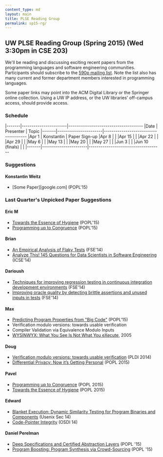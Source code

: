 ```yaml
---
content_type: md
layout: main
title: PLSE Reading Group
permalink: sp15-rg/
---
```


## UW PLSE Reading Group (Spring 2015) (Wed 3:30pm in CSE 203)

We'll be reading and discussing exciting recent papers from the programming
languages and software engineering communities.  Participants should
subscribe to the [590p mailing
list](https://mailman.cs.washington.edu/mailman/listinfo/cse590n). Note the
list also has many current and former department members interested in
programming languages.

Some paper links may point into the ACM Digital Library or the
Springer online collection. Using a UW IP address, or the UW
libraries' off-campus access, should provide access.

### Schedule

|-------|-----------------------|--------------------------------------
|Date   | Presenter             | Topic
|-------|-----------------------|--------------------------------------
|Apr  1 | Konstantin            | Paper Sign-up
|Apr  8 |                       |
|Apr 15 |                       |
|Apr 22 |                       |
|Apr 29 |                       |
|May  6 |                       |
|May 13 |                       |
|May 20 |                       |
|May 27 |                       |
|Jun 3  |                       |
|Jun 10 (finals) |              |
|-------|-----------------------|-------------------------------------

### Suggestions

#### Konstantin Weitz

- [Some Paper][google.com] (POPL'15)





### Last Quarter's Unpicked Paper Suggestions

#### Eric M

- [Towards the Essence of Hygiene](http://michaeldadams.org/papers/hygiene/hygiene-2015-popl-authors-copy.pdf) (POPL'15)
- [Programming up to Congruence](http://www.seas.upenn.edu/~sweirich/papers/congruence-extended.pdf) (POPL'15)

#### Brian

- [An Empirical Analysis of Flaky Tests](http://mir.cs.illinois.edu/~qluo2/fse14LuoHEM.pdf) (FSE'14)
- [Analyze This! 145 Questions for Data Scientists in Software Engineering](http://research.microsoft.com/en-us/um/people/abegel/papers/begel-icse-2014.pdf) (ICSE'14)

#### Darioush

- [Techniques for improving regression testing in continuous integration development environments](http://dl.acm.org/citation.cfm?id=2635868.2635910) (FSE'14)
- [Improving oracle quality by detecting brittle assertions and unused inputs in tests](http://dl.acm.org/citation.cfm?id=2635917) (FSE'14)

#### Max

- [Predicting Program Properties from "Big Code"](http://www.srl.inf.ethz.ch/papers/jsnice15.pdf) (POPL'15)
- Verification modulo versions: towards usable verification
- Compiler Validation via Equivalence Modulo Inputs
- [WYSINWYX: What You See Is Not What You eXecute](http://dl.acm.org/citation.cfm?id=1749612), 2005

#### Doug
- [Verification modulo versions: towards usable verification](http://dl.acm.org/citation.cfm?id=2594326) (PLDI 2014)
- [Differential Privacy: Now it’s Getting Personal](http://www.cse.chalmers.se/~gersch/popl2015.pdf) (POPL 2015)

#### Pavel

- [Programming up to Congruence](http://www.seas.upenn.edu/~sweirich/papers/congruence-extended.pdf) (POPL 2015)
- [Towards the Essence of Hygiene](http://michaeldadams.org/papers/hygiene/) (POPL 2015)
   
#### Edward

- [Blanket Execution: Dynamic Similarity Testing for Program Binaries and
Components](https://www.usenix.org/conference/usenixsecurity14/technical-sessions/presentation/egele) (Usenix Sec 14)
- [Code-Pointer Integrity](https://www.usenix.org/conference/osdi14/technical-sessions/presentation/kuznetsov) (OSDI 14)

#### Daniel Perelman
- [Deep Specifications and Certified Abstraction Layers](http://flint.cs.yale.edu/flint/publications/dscal.pdf) (POPL '15)
- [Program Boosting: Program Synthesis via Crowd-Sourcing](http://research.microsoft.com/apps/pubs/default.aspx?id=231564) (POPL '15)
